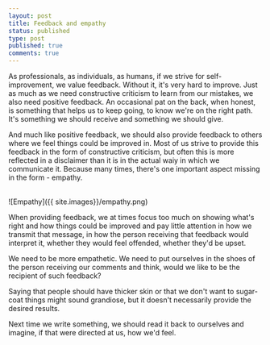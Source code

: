 ```yaml
---
layout: post
title: Feedback and empathy
status: published
type: post
published: true
comments: true
---
```

As professionals, as individuals, as humans, if we strive for self-improvement, we value feedback. Without it, it's very hard to improve.
Just as much as we need constructive criticism to learn
from our mistakes, we also need positive feedback. An occasional pat on the back, when honest, is something that helps us to keep going, to know we're on the
 right path. It's something we should receive and something we should give.

And much like positive feedback, we should also provide feedback to others where we feel things could be improved in. Most of us strive to provide this feedback in the form of
constructive criticism, but often this is more reflected in a disclaimer than it is in the actual waiy in which we communicate it. Because many times, there's one important
aspect missing in the form - empathy.


<br/>
![Empathy]({{ site.images}}/empathy.png)

When providing feedback, we at times focus too much on showing what's right and how things could be improved and pay little attention in how we transmit that message, in how
the person receiving that feedback would interpret it, whether they would feel offended, whether they'd be upset.

We need to be more empathetic. We need to put ourselves in the shoes of the person receiving our comments and think, would we like to be the recipient of such feedback?

Saying that people should have thicker skin or that we don't want to sugar-coat things might sound grandiose, but it doesn't necessarily provide the desired results.

Next time we write something, we should read it back to ourselves and imagine, if that were directed at us, how we'd feel.
